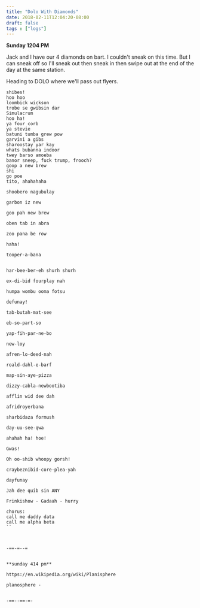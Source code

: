 ```yaml
---
title: "Dolo With Diamonds"
date: 2018-02-11T12:04:20-08:00
draft: false
tags : ["logs"]
---
```


**Sunday 1204 PM**

Jack and I have our 4 diamonds on bart. I couldn't sneak on this time. But I can sneak off so I'll sneak out then sneak in then swipe out at the end of the day at the same station.


Heading to DOLO where we'll pass out flyers.



```
shibes!
hoo hoo
loombick wickson
trobe se gwibsin dar
Simulacrum
hoo ha!
ya four corb
ya stevie
batuni tumba grew pow
garvini a gibs
sharoostay yar kay
whats bubanna indoor
twey barso amoeba
banor sneep, fuck trump, frooch?
goop a new brew
shi
go poe
tito, ahahahaha

shoobero nagubulay

garbon iz new

goo pah new brew

oben tab in abra

zoo pana be row

haha!

tooper-a-bana


har-bee-ber-eh shurh shurh

ex-di-bid fourplay nah

humpa wombu ooma fotsu

defunay!

tab-butah-mat-see

eb-so-part-so

yap-fih-par-ne-bo

new-loy

afren-lo-deed-nah

roald-dahl-e-barf

map-sin-aye-pizza

dizzy-cabla-newbootiba

afflin wid dee dah

afridroyerbana

sharbidaza formush

day-uu-see-qwa

ahahah ha! hoe!

Gwas!

Oh oo-shib whoopy gorsh!

craybeznibid-core-plea-yah

dayfunay

Jah dee quib sin ANY

Frinkishow - Gadaah - hurry
```

```
chorus:
call me daddy data
call me alpha beta
``



-==-=--=


**sunday 414 pm**

https://en.wikipedia.org/wiki/Planisphere

planosphere -


-==--==-=-
